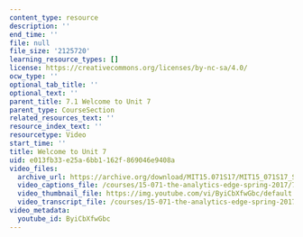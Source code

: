 ```yaml
---
content_type: resource
description: ''
end_time: ''
file: null
file_size: '2125720'
learning_resource_types: []
license: https://creativecommons.org/licenses/by-nc-sa/4.0/
ocw_type: ''
optional_tab_title: ''
optional_text: ''
parent_title: 7.1 Welcome to Unit 7
parent_type: CourseSection
related_resources_text: ''
resource_index_text: ''
resourcetype: Video
start_time: ''
title: Welcome to Unit 7
uid: e013fb33-e25a-6bb1-162f-869046e9408a
video_files:
  archive_url: https://archive.org/download/MIT15.071S17/MIT15_071S17_Session_7.1.01_300k.mp4
  video_captions_file: /courses/15-071-the-analytics-edge-spring-2017/71a8a11a54e6547baea400d0380ac80c_ByiCbXfwGbc.vtt
  video_thumbnail_file: https://img.youtube.com/vi/ByiCbXfwGbc/default.jpg
  video_transcript_file: /courses/15-071-the-analytics-edge-spring-2017/1f73ab3af0504246de848200ef35d167_ByiCbXfwGbc.pdf
video_metadata:
  youtube_id: ByiCbXfwGbc
---
```

